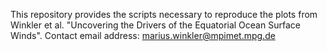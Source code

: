 This repository provides the scripts necessary to reproduce the plots from Winkler et al. "Uncovering the Drivers of the Equatorial Ocean Surface Winds".
Contact email address: marius.winkler@mpimet.mpg.de
